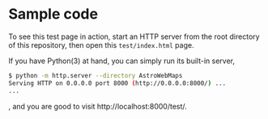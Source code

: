 # Sample code

To see this test page in action, start an HTTP server from the root directory
of this repository, then open this `test/index.html` page.

If you have Python(3) at hand, you can simply run its built-in server,
```bash
$ python -m http.server --directory AstroWebMaps
Serving HTTP on 0.0.0.0 port 8000 (http://0.0.0.0:8000/) ...
...
```
, and you are good to visit http://localhost:8000/test/.
